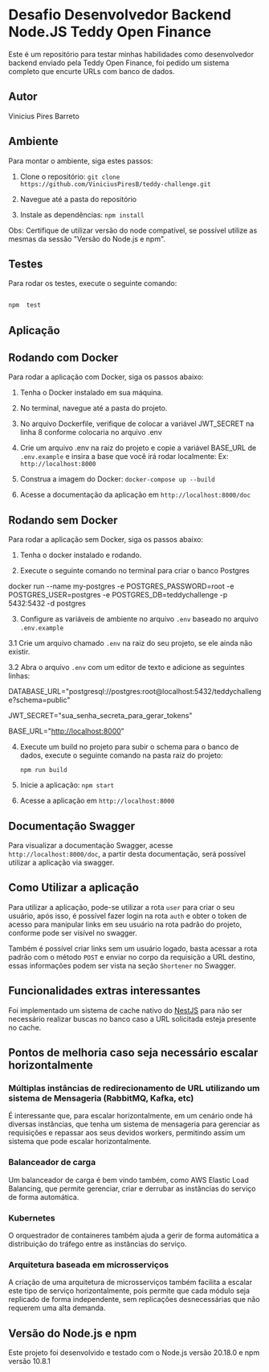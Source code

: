 # Desafio Desenvolvedor Backend Node.JS Teddy Open Finance

Este é um repositório para testar minhas habilidades como desenvolvedor backend enviado pela Teddy Open Finance, foi pedido um sistema completo que encurte URLs com banco de dados.

## Autor

Vinicius Pires Barreto

## Ambiente

Para montar o ambiente, siga estes passos:

1. Clone o repositório: `git clone https://github.com/ViniciusPiresB/teddy-challenge.git`

3. Navegue até a pasta do repositório

2. Instale as dependências: `npm install`

Obs: Certifique de utilizar versão do node compatível, se possível utilize as mesmas da sessão "Versão do Node.js e npm".

## Testes

Para rodar os testes, execute o seguinte comando:

```bash

npm  test

```

## Aplicação

## Rodando com Docker

Para rodar a aplicação com Docker, siga os passos abaixo:

1. Tenha o Docker instalado em sua máquina.

2. No terminal, navegue até a pasta do projeto.

3. No arquivo Dockerfile, verifique de colocar a variável JWT_SECRET na linha 8 conforme colocaria no arquivo .env
4. Crie um arquivo .env na raiz do projeto e copie a variável BASE_URL de `.env.example` e insira a base que você irá rodar localmente: Ex: `http://localhost:8000`

5. Construa a imagem do Docker: `docker-compose up --build`

6. Acesse a documentação da aplicação em `http://localhost:8000/doc`

## Rodando sem Docker

Para rodar a aplicação sem Docker, siga os passos abaixo:

1. Tenha o docker instalado e rodando.

2. Execute o seguinte comando no terminal para criar o banco Postgres

docker run --name my-postgres -e POSTGRES_PASSWORD=root -e POSTGRES_USER=postgres -e POSTGRES_DB=teddychallenge -p 5432:5432 -d postgres

3. Configure as variáveis de ambiente no arquivo `.env` baseado no arquivo `.env.example`

3.1 Crie um arquivo chamado `.env` na raiz do seu projeto, se ele ainda não existir.

3.2 Abra o arquivo `.env` com um editor de texto e adicione as seguintes linhas:

DATABASE_URL="postgresql://postgres:root@localhost:5432/teddychallenge?schema=public"

JWT_SECRET="sua_senha_secreta_para_gerar_tokens"

BASE_URL="<http://localhost:8000>"

4. Execute um build no projeto para subir o schema para o banco de dados, execute o seguinte comando na pasta raiz do projeto:

    `npm run build`

5. Inicie a aplicação: `npm start`

6. Acesse a aplicação em `http://localhost:8000`

## Documentação Swagger

Para visualizar a documentação Swagger, acesse `http://localhost:8000/doc`, a partir desta documentação, será possível utilizar a aplicação via swagger.

## Como Utilizar a aplicação

Para utilizar a aplicação, pode-se utilizar a rota `user` para criar o seu usuário, após isso, é possível fazer login na rota `auth` e obter o token de acesso para manipular links em seu usuário na rota padrão do projeto, conforme pode ser visível no swagger.

Também é possível criar links sem um usuário logado, basta acessar a rota padrão com o método `POST` e enviar no corpo da requisição a URL destino, essas informações podem ser vista na seção `Shortener` no Swagger.

## Funcionalidades extras interessantes

Foi implementado um sistema de cache nativo do [NestJS](https://docs.nestjs.com/techniques/caching#in-memory-cache) para não ser necessário realizar buscas no banco caso a URL solicitada esteja presente no cache.

## Pontos de melhoria caso seja necessário escalar horizontalmente

### Múltiplas instâncias de redirecionamento de URL utilizando um sistema de Mensageria (RabbitMQ, Kafka, etc)

  É interessante que, para escalar horizontalmente, em um cenário onde há diversas instâncias, que tenha um sistema de mensageria para gerenciar as requisições e repassar aos seus devidos workers, permitindo assim um sistema que pode escalar horizontalmente.

### Balanceador de carga

  Um balanceador de carga é bem vindo também, como AWS Elastic Load Balancing, que permite gerenciar, criar e derrubar as instâncias do serviço de forma automática.
  
### Kubernetes

O orquestrador de containeres também ajuda a gerir de forma automática a distribuição do tráfego entre as instâncias do serviço.

### Arquitetura baseada em microsserviços

A criação de uma arquitetura de microsserviços também facilita a escalar este tipo de serviço horizontalmente, pois permite que cada módulo seja replicado de forma independente, sem replicações desnecessárias que não requerem uma alta demanda.

## Versão do Node.js e npm

Este projeto foi desenvolvido e testado com o Node.js versão 20.18.0 e npm versão 10.8.1
